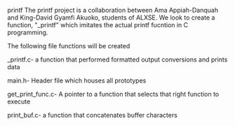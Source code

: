 printf
The printf project is a collaboration between Ama Appiah-Danquah and King-David Gyamfi Akuoko, students of ALXSE. 
We look to create a function, "_printf" which imitates the actual printf fucntion in C programming.

The following file functions will be created

_printf.c- a function that performed formatted output conversions and prints data

main.h- Header file which houses all prototypes

get_print_func.c- A pointer to a function that selects that right function to execute

print_buf.c- a function that concatenates buffer characters

